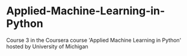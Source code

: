 # Applied-Machine-Learning-in-Python
Course 3 in the Coursera course 'Applied Machine Learning in Python' hosted by University of Michigan
